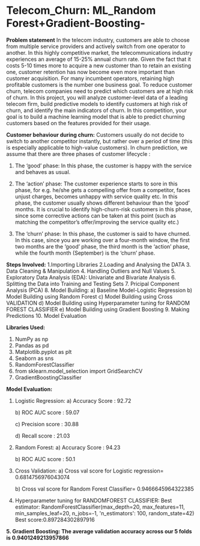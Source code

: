 # Telecom_Churn: ML_Random Forest+Gradient-Boosting-
**Problem statement**
In the telecom industry, customers are able to choose from multiple service providers and actively switch from one operator to another. In this highly competitive market, the telecommunications industry experiences an average of 15-25% annual churn rate. Given the fact that it costs 5-10 times more to acquire a new customer than to retain an existing one, customer retention has now become even more important than customer acquisition.  For many incumbent operators, retaining high profitable customers is the number one business goal. To reduce customer churn, telecom companies need to predict which customers are at high risk of churn. In this project, you will analyze customer-level data of a leading telecom firm, build predictive models to identify customers at high risk of churn, and identify the main indicators of churn.  In this competition, your goal is to build a machine learning model that is able to predict churning customers based on the features provided for their usage.  

**Customer behaviour during churn:**
Customers usually do not decide to switch to another competitor instantly, but rather over a period of time (this is especially applicable to high-value customers). In churn prediction, we assume that there are three phases of customer lifecycle :

1. The ‘good’ phase: In this phase, the customer is happy with the service and behaves as usual.

2. The ‘action’ phase: The customer experience starts to sore in this phase, for e.g. he/she gets a compelling offer from a competitor, faces unjust charges, becomes unhappy with service quality etc. In this phase, the customer usually shows different behaviour than the ‘good’ months. It is crucial to identify high-churn-risk customers in this phase, since some corrective actions can be taken at this point (such as matching the competitor’s offer/improving the service quality etc.)

3. The ‘churn’ phase: In this phase, the customer is said to have churned. In this case, since you are working over a four-month window, the first two months are the ‘good’ phase, the third month is the ‘action’ phase, while the fourth month (September) is the ‘churn’ phase.

**Steps Involved:**
1.Importing Libraries
2.Loading and Analysing the DATA
3. Data Cleaning & Manipulation
4. Handling Outliers and Null Values
5. Exploratory Data Analysis (EDA): Univariate and Bivariate Analysis 
6. Splitting the Data into Training and Testing Sets
7. Pricipal Component Analysis (PCA)
8. Model Building: 
 a)  Baseline Model-Logistic Regression
 b) Model Building using Random Forest
 c) Model Building using Cross VALIDATION
 d) Model Building using Hyperparameter tuning for RANDOM FOREST CLASSIFIER
 e) Model Building using Gradient Boosting
9. Making Predictions
10. Model Evaluation

**Libraries Used:**
1. NumPy as np
2. Pandas as pd
3. Matplotlib.pyplot as plt
4. Seaborn as sns
5. RandomForestClassifier
6. from sklearn.model_selection import GridSearchCV
7. GradientBoostingClassifier 
 
**Model Evaluation:** 
1. Logistic Regression:
    a) Accuracy Score :  92.72
    
    b) ROC AUC score :  59.07
    
    c) Precision score :  30.88
    
    d) Recall score :  21.03
    
 2. Random Forest:
    a) Accuracy Score :  94.23
    
    b) ROC AUC score :  50.1
     
 3. Cross Validation: 
    a) Cross val score for Logistic regression= 0.6814756976043074
    
    b) Cross val score for Random Forest Classifier= 0.9466645964322385
    
  4. Hyperparameter tuning for RANDOMFOREST CLASSIFIER:
     Best estimator:
     RandomForestClassifier(max_depth=20, max_features=11, min_samples_leaf=20,
                       n_jobs=-1, 'n_estimators': 100, random_state=42)
     Best score:0.897284302897916
     
   **5. Gradient Boosting: The average validation accuracy across our 5 folds is 0.9401249213957866**
  

